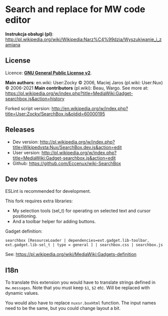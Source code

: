 Search and replace for MW code editor
====================================================

**Instrukcja obsługi (pl)**:
http://pl.wikipedia.org/wiki/Wikipedia:Narz%C4%99dzia/Wyszukiwanie_i_zamiana

License
---------
Licence: **[GNU General Public License v2](http://opensource.org/licenses/gpl-license.php)**.

**Main authors**: en.wiki: User:Zocky © 2006, Maciej Jaros (pl.wiki: User:Nux) © 2006-2021
**Main contributors** (pl.wiki): Beau, Wargo.
See more at: https://pl.wikipedia.org/w/index.php?title=MediaWiki:Gadget-searchbox.js&action=history

Forked script version:
http://en.wikipedia.org/w/index.php?title=User:Zocky/SearchBox.js&oldid=60000195

Releases
--------
* Dev version: http://pl.wikipedia.org/w/index.php?title=Wikipedysta:Nux/SearchBox.dev.js&action=edit
* User version: http://pl.wikipedia.org/w/index.php?title=MediaWiki:Gadget-searchbox.js&action=edit
* Github: https://github.com/Eccenux/wiki-SearchBox

Dev notes
---------
ESLint is recommended for development. 

This fork requires extra libraries:
* My selection tools (sel_t) for operating on selected text and cursor positioning.
* And a toolbar helper for adding buttons.

Gadget definition:
```
searchbox [ResourceLoader | dependencies=ext.gadget.lib-toolbar, ext.gadget.lib-sel_t | type = general ] | searchbox.css | searchbox.js
```

See:
https://pl.wikipedia.org/wiki/MediaWiki:Gadgets-definition

I18n
---------
To translate this extension you would have to translate strings defined in `mw.messages`. Note that you must keep `$1`, `$2` etc. Will be replaced with dynamic values.

You would also have to replace `nuxsr.boxHtml` function. The input names need to be the same, but you could change layout a bit.
